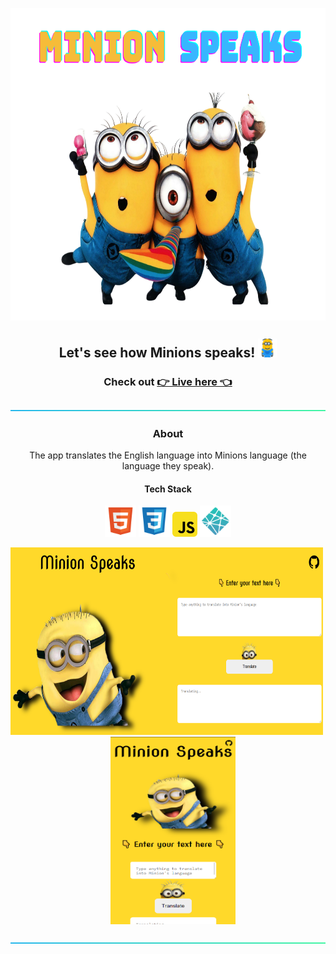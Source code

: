 <div align="center">

<p align="center">
    <img align="center" src="img/minion-speaks.png"  height="500" width="800" />
</p>

## Let's see how Minions speaks! <img src="img/minion-logo.png" width="30" height="30" />

### Check out [👉 Live here 👈](https://dcs-minion-speaks.netlify.app/)

![](https://raw.githubusercontent.com/dcs-soni/MinionSpeaks/main/img/aqua-line.png)

### About

<p>The app translates the English language into Minions language (the language they speak).</p>

#### Tech Stack 

<img src="img/html.svg" width="50" height="50" />
<img src="img/css.svg" width="50" height="50" />
<img src="img/javascript.svg" width="40" height="40" />
<img src="img/netlify.svg" width="50" height="50" /> 


<div>

<img src="img/screenshot-ui.png" width="500" height="300" />&nbsp; &nbsp; &nbsp;
<img src="img/screenshot-mobile-ui.png" width="200" height="300" />
</div>

![](https://raw.githubusercontent.com/dcs-soni/MinionSpeaks/main/img/aqua-line.png)


</div>
